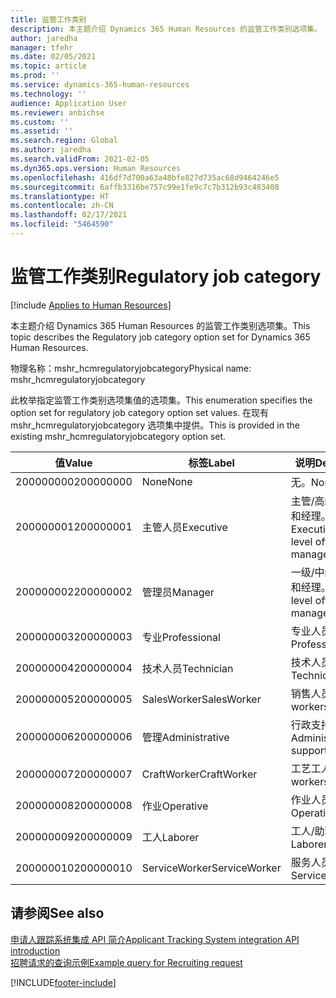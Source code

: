 ```yaml
---
title: 监管工作类别
description: 本主题介绍 Dynamics 365 Human Resources 的监管工作类别选项集。
author: jaredha
manager: tfehr
ms.date: 02/05/2021
ms.topic: article
ms.prod: ''
ms.service: dynamics-365-human-resources
ms.technology: ''
audience: Application User
ms.reviewer: anbichse
ms.custom: ''
ms.assetid: ''
ms.search.region: Global
ms.author: jaredha
ms.search.validFrom: 2021-02-05
ms.dyn365.ops.version: Human Resources
ms.openlocfilehash: 416df7d700a63a48bfe827d735ac68d9464246e5
ms.sourcegitcommit: 6affb3316be757c99e1fe9c7c7b312b93c483408
ms.translationtype: HT
ms.contentlocale: zh-CN
ms.lasthandoff: 02/17/2021
ms.locfileid: "5464590"
---
```

# <a name="regulatory-job-category"></a><span data-ttu-id="f40c8-103">监管工作类别</span><span class="sxs-lookup"><span data-stu-id="f40c8-103">Regulatory job category</span></span>

[!include [Applies to Human Resources](../includes/applies-to-hr.md)]

<span data-ttu-id="f40c8-104">本主题介绍 Dynamics 365 Human Resources 的监管工作类别选项集。</span><span class="sxs-lookup"><span data-stu-id="f40c8-104">This topic describes the Regulatory job category option set for Dynamics 365 Human Resources.</span></span>

<span data-ttu-id="f40c8-105">物理名称：mshr_hcmregulatoryjobcategory</span><span class="sxs-lookup"><span data-stu-id="f40c8-105">Physical name: mshr_hcmregulatoryjobcategory</span></span>

<span data-ttu-id="f40c8-106">此枚举指定监管工作类别选项集值的选项集。</span><span class="sxs-lookup"><span data-stu-id="f40c8-106">This enumeration specifies the option set for regulatory job category option set values.</span></span> <span data-ttu-id="f40c8-107">在现有 mshr_hcmregulatoryjobcategory 选项集中提供。</span><span class="sxs-lookup"><span data-stu-id="f40c8-107">This is provided in the existing mshr_hcmregulatoryjobcategory option set.</span></span>

| <span data-ttu-id="f40c8-108">值</span><span class="sxs-lookup"><span data-stu-id="f40c8-108">Value</span></span> | <span data-ttu-id="f40c8-109">标签</span><span class="sxs-lookup"><span data-stu-id="f40c8-109">Label</span></span> | <span data-ttu-id="f40c8-110">说明</span><span class="sxs-lookup"><span data-stu-id="f40c8-110">Description</span></span> |
| --- | --- | --- |
| <span data-ttu-id="f40c8-111">200000000</span><span class="sxs-lookup"><span data-stu-id="f40c8-111">200000000</span></span> | <span data-ttu-id="f40c8-112">None</span><span class="sxs-lookup"><span data-stu-id="f40c8-112">None</span></span> | <span data-ttu-id="f40c8-113">无。</span><span class="sxs-lookup"><span data-stu-id="f40c8-113">None.</span></span> |
| <span data-ttu-id="f40c8-114">200000001</span><span class="sxs-lookup"><span data-stu-id="f40c8-114">200000001</span></span> | <span data-ttu-id="f40c8-115">主管人员</span><span class="sxs-lookup"><span data-stu-id="f40c8-115">Executive</span></span> | <span data-ttu-id="f40c8-116">主管/高级行政人员和经理。</span><span class="sxs-lookup"><span data-stu-id="f40c8-116">Executive/Senior level officials and managers.</span></span> |
| <span data-ttu-id="f40c8-117">200000002</span><span class="sxs-lookup"><span data-stu-id="f40c8-117">200000002</span></span> | <span data-ttu-id="f40c8-118">管理员</span><span class="sxs-lookup"><span data-stu-id="f40c8-118">Manager</span></span> | <span data-ttu-id="f40c8-119">一级/中级行政人员和经理。</span><span class="sxs-lookup"><span data-stu-id="f40c8-119">First/Mid level officials and managers.</span></span> |
| <span data-ttu-id="f40c8-120">200000003</span><span class="sxs-lookup"><span data-stu-id="f40c8-120">200000003</span></span> | <span data-ttu-id="f40c8-121">专业</span><span class="sxs-lookup"><span data-stu-id="f40c8-121">Professional</span></span> | <span data-ttu-id="f40c8-122">专业人员。</span><span class="sxs-lookup"><span data-stu-id="f40c8-122">Professionals.</span></span> |
| <span data-ttu-id="f40c8-123">200000004</span><span class="sxs-lookup"><span data-stu-id="f40c8-123">200000004</span></span> | <span data-ttu-id="f40c8-124">技术人员</span><span class="sxs-lookup"><span data-stu-id="f40c8-124">Technician</span></span> | <span data-ttu-id="f40c8-125">技术人员。</span><span class="sxs-lookup"><span data-stu-id="f40c8-125">Technicians.</span></span> |
| <span data-ttu-id="f40c8-126">200000005</span><span class="sxs-lookup"><span data-stu-id="f40c8-126">200000005</span></span> | <span data-ttu-id="f40c8-127">SalesWorker</span><span class="sxs-lookup"><span data-stu-id="f40c8-127">SalesWorker</span></span> | <span data-ttu-id="f40c8-128">销售人员。</span><span class="sxs-lookup"><span data-stu-id="f40c8-128">Sales workers.</span></span> |
| <span data-ttu-id="f40c8-129">200000006</span><span class="sxs-lookup"><span data-stu-id="f40c8-129">200000006</span></span> | <span data-ttu-id="f40c8-130">管理</span><span class="sxs-lookup"><span data-stu-id="f40c8-130">Administrative</span></span> | <span data-ttu-id="f40c8-131">行政支持人员。</span><span class="sxs-lookup"><span data-stu-id="f40c8-131">Administrative support workers.</span></span> |
| <span data-ttu-id="f40c8-132">200000007</span><span class="sxs-lookup"><span data-stu-id="f40c8-132">200000007</span></span> | <span data-ttu-id="f40c8-133">CraftWorker</span><span class="sxs-lookup"><span data-stu-id="f40c8-133">CraftWorker</span></span> | <span data-ttu-id="f40c8-134">工艺工人。</span><span class="sxs-lookup"><span data-stu-id="f40c8-134">Craft workers.</span></span> |
| <span data-ttu-id="f40c8-135">200000008</span><span class="sxs-lookup"><span data-stu-id="f40c8-135">200000008</span></span> | <span data-ttu-id="f40c8-136">作业</span><span class="sxs-lookup"><span data-stu-id="f40c8-136">Operative</span></span> | <span data-ttu-id="f40c8-137">作业人员。</span><span class="sxs-lookup"><span data-stu-id="f40c8-137">Operatives.</span></span> |
| <span data-ttu-id="f40c8-138">200000009</span><span class="sxs-lookup"><span data-stu-id="f40c8-138">200000009</span></span> | <span data-ttu-id="f40c8-139">工人</span><span class="sxs-lookup"><span data-stu-id="f40c8-139">Laborer</span></span> | <span data-ttu-id="f40c8-140">工人/助理工人。</span><span class="sxs-lookup"><span data-stu-id="f40c8-140">Laborers/Helpers.</span></span> |
| <span data-ttu-id="f40c8-141">200000010</span><span class="sxs-lookup"><span data-stu-id="f40c8-141">200000010</span></span> | <span data-ttu-id="f40c8-142">ServiceWorker</span><span class="sxs-lookup"><span data-stu-id="f40c8-142">ServiceWorker</span></span> | <span data-ttu-id="f40c8-143">服务人员。</span><span class="sxs-lookup"><span data-stu-id="f40c8-143">Service workers.</span></span> |

## <a name="see-also"></a><span data-ttu-id="f40c8-144">请参阅</span><span class="sxs-lookup"><span data-stu-id="f40c8-144">See also</span></span>

[<span data-ttu-id="f40c8-145">申请人跟踪系统集成 API 简介</span><span class="sxs-lookup"><span data-stu-id="f40c8-145">Applicant Tracking System integration API introduction</span></span>](hr-admin-integration-ats-api-introduction.md)<br>
[<span data-ttu-id="f40c8-146">招聘请求的查询示例</span><span class="sxs-lookup"><span data-stu-id="f40c8-146">Example query for Recruiting request</span></span>](hr-admin-integration-ats-api-recruiting-request-example-query.md)


[!INCLUDE[footer-include](../includes/footer-banner.md)]